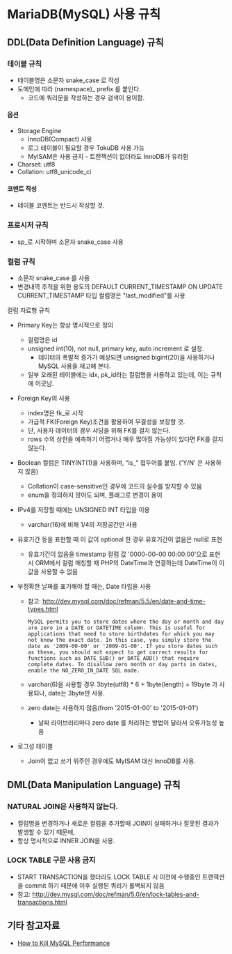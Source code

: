 # MariaDB(MySQL) 사용 규칙

## DDL(Data Definition Language) 규칙

### 테이블 규칙

- 테이블명은 소문자 snake_case 로 작성
- 도메인에 따라 (namespace)_ prefix 를 붙인다.
  - 코드에 쿼리문을 작성하는 경우 검색이 용이함.

#### 옵션

- Storage Engine
  - InnoDB(Compact) 사용 
  - 로그 테이블이 필요할 경우 TokuDB 사용 가능
  - MyISAM은 사용 금지 - 트랜잭션이 없더라도 InnoDB가 유리함
- Charset: utf8
- Collation: utf8_unicode_ci

#### 코멘트 작성
- 테이블 코멘트는 반드시 작성할 것.


### 프로시저 규칙
- sp_로 시작하며 소문자 snake_case 사용


### 컬럼 규칙

- 소문자 snake_case 를 사용
- 변경내역 추적을 위한 용도의 DEFAULT CURRENT_TIMESTAMP ON UPDATE CURRENT_TIMESTAMP 타입 컬럼명은 "last_modified"를 사용

컬럼 자료형 규칙
- Primary Key는 항상 명시적으로 정의
  - 컬럼명은 id
  - unsigned int(10), not null, primary key, auto increment 로 설정.
    - 데이터의 폭발적 증가가 예상되면 unsigned bigint(20)을 사용하거나 MySQL 사용을 재고해 본다.
  - 일부 오래된 테이블에는 idx, pk_id라는 컬럼명을 사용하고 있는데, 이는 규칙에 어긋남.
- Foreign Key의 사용
  - index명은 fk_로 시작
  - 가급적 FK(Foreign Key)조건을 활용하여 무결성을 보장할 것.
  - 단, 사용자 데이터의 경우 샤딩을 위해 FK를 걸지 않는다.
  - rows 수의 상한을 예측하기 어렵거나 매우 많아질 가능성이 있다면 FK를 걸지 않는다.
- Boolean 컬럼은 TINYINT(1)을 사용하며, “is_” 접두어를 붙임. ('Y/N' 은 사용하지 않음)
  - Collation이 case-sensitive인 경우에 코드의 실수를 방지할 수 있음
  - enum을 정의하지 않아도 되며, 플래그로 변경이 용이
- IPv4를 저장할 때에는 UNSIGNED INT 타입을 이용
  - varchar(16)에 비해 1/4의 저장공간만 사용
- 유효기간 등을 표현할 때 이 값이 optional 한 경우 유효기간이 없음은 null로 표현
  - 유효기간이 없음을 timestamp 컬럼 값 '0000-00-00 00:00:00'으로 표현 시 ORM에서 컬럼 매칭할 때 PHP의 DateTime과 연결하는데 DateTime이 이 값을 사용할 수 없음
- 부정확한 날짜를 표기해야 할 때는, Date 타입을 사용

  - 참고: http://dev.mysql.com/doc/refman/5.5/en/date-and-time-types.html
  
    `MySQL permits you to store dates where the day or month and day are zero in a DATE or DATETIME column. This is useful for applications that need to store birthdates for which you may not know the exact date. In this case, you simply store the date as '2009-00-00' or '2009-01-00'. If you store dates such as these, you should not expect to get correct results for functions such as DATE_SUB() or DATE_ADD() that require complete dates. To disallow zero month or day parts in dates, enable the NO_ZERO_IN_DATE SQL mode.`  
  - varchar(6)을 사용할 경우 3byte(utf8) * 6 + 1byte(length) = 19byte 가 사용되나, date는 3byte만 사용.
  - zero date는 사용하지 않음(from '2015-01-00' to '2015-01-01')
    - 날짜 라이브러리마다 zero date 를 처리하는 방법이 달라서 오류가능성 높음
- 로그성 테이블
  - Join이 없고 쓰기 위주인 경우에도 MyISAM 대신 InnoDB를 사용.



## DML(Data Manipulation Language) 규칙

### NATURAL JOIN은 사용하지 않는다.
- 컬럼명을 변경하거나 새로운 컬럼을 추가할때 JOIN이 실패하거나 잘못된 결과가 발생할 수 있기 때문에,
- 항상 명시적으로 INNER JOIN을 사용.

### LOCK TABLE 구문 사용 금지
- START TRANSACTION을 했더라도 LOCK TABLE 시 이전에 수행중인 트랜잭션을 commit 하기 때문에 이후 실행된 쿼리가 롤백되지 않음
- 참고: http://dev.mysql.com/doc/refman/5.0/en/lock-tables-and-transactions.html



## 기타 참고자료

- [How to Kill MySQL Performance](http://www.slideshare.net/techdude/how-to-kill-mysql-performance)
